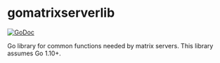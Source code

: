 # gomatrixserverlib

[![GoDoc](https://godoc.org/github.com/brianathere/gomatrixserverlib?status.svg)](https://godoc.org/github.com/brianathere/gomatrixserverlib)

Go library for common functions needed by matrix servers. This library assumes Go 1.10+.
